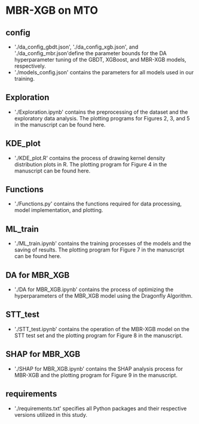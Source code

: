 # MBR-XGB on MTO

## config
* './da_config_gbdt.json', './da_config_xgb.json', and './da_config_mbr.json'define the parameter bounds for the DA hyperparameter tuning of the GBDT, XGBoost, and MBR-XGB models, respectively.
* './models_config.json' contains the parameters for all models used in our training.

## Exploration
* './Exploration.ipynb' contains the preprocessing of the dataset and the exploratory data analysis. The plotting programs for Figures 2, 3, and 5 in the manuscript can be found here.

## KDE_plot
* './KDE_plot.R' contains the process of drawing kernel density distribution plots in R. The plotting program for Figure 4 in the manuscript can be found here.

## Functions
* './Functions.py' contains the functions required for data processing, model implementation, and plotting.

## ML_train
* './ML_train.ipynb' contains the training processes of the models and the saving of results. The plotting program for Figure 7 in the manuscript can be found here.

## DA for MBR_XGB
* './DA for MBR_XGB.ipynb' contains the process of optimizing the hyperparameters of the MBR_XGB model using the Dragonfly Algorithm.

## STT_test
* './STT_test.ipynb' contains the operation of the MBR-XGB model on the STT test set and the plotting program for Figure 8 in the manuscript.

## SHAP for MBR_XGB
* './SHAP for MBR_XGB.ipynb' contains the SHAP analysis process for MBR-XGB and the plotting program for Figure 9 in the manuscript.

## requirements
* './requirements.txt' specifies all Python packages and their respective versions utilized in this study.
